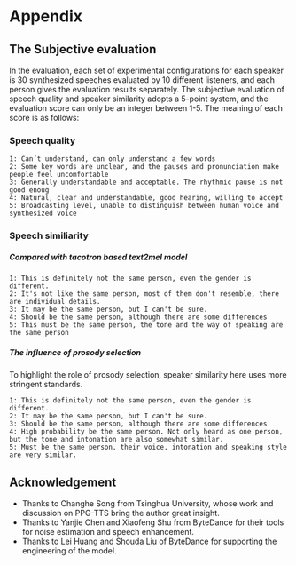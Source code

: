 # Appendix

## The Subjective evaluation

In the evaluation, each set of experimental configurations for each speaker is 30 synthesized speeches evaluated by 10 different listeners, and each person gives the evaluation results separately. The subjective evaluation of speech quality and speaker similarity adopts a 5-point system, and the evaluation score can only be an integer between 1-5. The meaning of each score is as follows:

### Speech quality

	1: Can’t understand, can only understand a few words 
	2: Some key words are unclear, and the pauses and pronunciation make people feel uncomfortable 
	3: Generally understandable and acceptable. The rhythmic pause is not good enoug
	4: Natural, clear and understandable, good hearing, willing to accept 
	5: Broadcasting level, unable to distinguish between human voice and synthesized voice


### Speech similiarity

##### Compared with tacotron based text2mel model

	1: This is definitely not the same person, even the gender is different. 
	2: It's not like the same person, most of them don't resemble, there are individual details.
	3: It may be the same person, but I can't be sure. 
	4: Should be the same person, although there are some differences 
	5: This must be the same person, the tone and the way of speaking are the same person

##### The influence of prosody selection

To highlight the role of prosody selection, speaker similarity here uses more stringent standards.

	1: This is definitely not the same person, even the gender is different. 
	2: It may be the same person, but I can't be sure.
	3: Should be the same person, although there are some differences
	4: High probability be the same person. Not only heard as one person, but the tone and intonation are also somewhat similar. 
	5: Must be the same person, their voice, intonation and speaking style are very similar.

## Acknowledgement

+ Thanks to Changhe Song from Tsinghua University, whose work and discussion on PPG-TTS bring the author great insight.
+ Thanks to Yanjie Chen and Xiaofeng Shu from ByteDance for their tools for noise estimation and speech enhancement.
+ Thanks to Lei Huang and Shouda Liu of ByteDance for supporting the engineering of the model.
